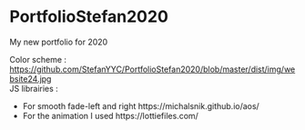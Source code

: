 # PortfolioStefan2020
My new portfolio for 2020

Color scheme : https://github.com/StefanYYC/PortfolioStefan2020/blob/master/dist/img/website24.jpg <br>
JS librairies : 
<ul>
  <li>For smooth fade-left and right https://michalsnik.github.io/aos/ </li>
  <li>For the animation I used https://lottiefiles.com/ </li>
</ul>
